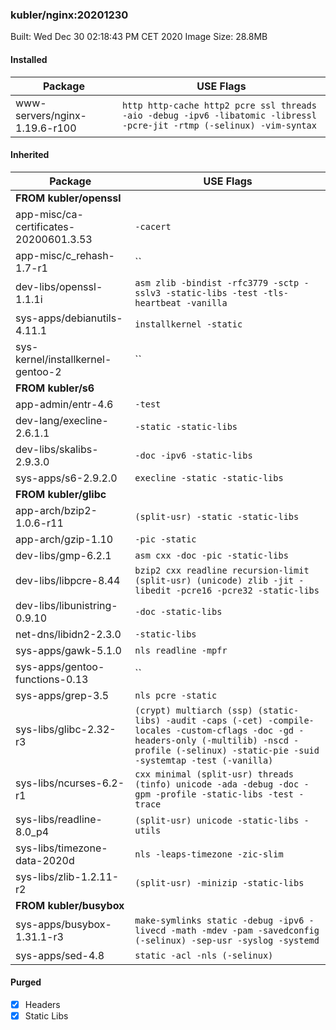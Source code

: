 ### kubler/nginx:20201230

Built: Wed Dec 30 02:18:43 PM CET 2020
Image Size: 28.8MB

#### Installed
Package | USE Flags
--------|----------
www-servers/nginx-1.19.6-r100 | `http http-cache http2 pcre ssl threads -aio -debug -ipv6 -libatomic -libressl -pcre-jit -rtmp (-selinux) -vim-syntax`
#### Inherited
Package | USE Flags
--------|----------
**FROM kubler/openssl** |
app-misc/ca-certificates-20200601.3.53 | `-cacert`
app-misc/c_rehash-1.7-r1 | ``
dev-libs/openssl-1.1.1i | `asm zlib -bindist -rfc3779 -sctp -sslv3 -static-libs -test -tls-heartbeat -vanilla`
sys-apps/debianutils-4.11.1 | `installkernel -static`
sys-kernel/installkernel-gentoo-2 | ``
**FROM kubler/s6** |
app-admin/entr-4.6 | `-test`
dev-lang/execline-2.6.1.1 | `-static -static-libs`
dev-libs/skalibs-2.9.3.0 | `-doc -ipv6 -static-libs`
sys-apps/s6-2.9.2.0 | `execline -static -static-libs`
**FROM kubler/glibc** |
app-arch/bzip2-1.0.6-r11 | `(split-usr) -static -static-libs`
app-arch/gzip-1.10 | `-pic -static`
dev-libs/gmp-6.2.1 | `asm cxx -doc -pic -static-libs`
dev-libs/libpcre-8.44 | `bzip2 cxx readline recursion-limit (split-usr) (unicode) zlib -jit -libedit -pcre16 -pcre32 -static-libs`
dev-libs/libunistring-0.9.10 | `-doc -static-libs`
net-dns/libidn2-2.3.0 | `-static-libs`
sys-apps/gawk-5.1.0 | `nls readline -mpfr`
sys-apps/gentoo-functions-0.13 | ``
sys-apps/grep-3.5 | `nls pcre -static`
sys-libs/glibc-2.32-r3 | `(crypt) multiarch (ssp) (static-libs) -audit -caps (-cet) -compile-locales -custom-cflags -doc -gd -headers-only (-multilib) -nscd -profile (-selinux) -static-pie -suid -systemtap -test (-vanilla)`
sys-libs/ncurses-6.2-r1 | `cxx minimal (split-usr) threads (tinfo) unicode -ada -debug -doc -gpm -profile -static-libs -test -trace`
sys-libs/readline-8.0_p4 | `(split-usr) unicode -static-libs -utils`
sys-libs/timezone-data-2020d | `nls -leaps-timezone -zic-slim`
sys-libs/zlib-1.2.11-r2 | `(split-usr) -minizip -static-libs`
**FROM kubler/busybox** |
sys-apps/busybox-1.31.1-r3 | `make-symlinks static -debug -ipv6 -livecd -math -mdev -pam -savedconfig (-selinux) -sep-usr -syslog -systemd`
sys-apps/sed-4.8 | `static -acl -nls (-selinux)`
#### Purged
- [x] Headers
- [x] Static Libs
